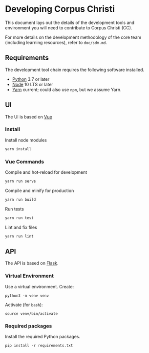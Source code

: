 # Developing Corpus Christi

This document lays out the details 
of the development tools and environment
you will need to contribute to Corpus Christi (CC).

For more details on the development methodology
of the core team (including learning resources),
refer to `doc/sdm.md`.

## Requirements

The development tool chain requires the following software installed.
- [Python](https://www.python.org/) 3.7 or later
- [Node](https://nodejs.org/) 10 LTS or later
- [Yarn](https://yarnpkg.com/) current;
  could also use `npm`, but we assume Yarn.

## UI

The UI is based on [Vue](https://www.vuejs.com/)

### Install
Install node modules
```bash
yarn install
```

### Vue Commands
Compile and hot-reload for development
```bash
yarn run serve
```
Compile and minify for production
```bash
yarn run build
```
Run tests
```bash
yarn run test
```
Lint and fix files
```bash
yarn run lint
```

## API

The API is based on [Flask](http://flask.pocoo.org/).

### Virtual Environment

Use a virtual environment. Create:

    python3 -m venv venv

Activate (for `bash`):

    source venv/bin/activate

### Required packages

Install the required Python packages.

    pip install -r requirements.txt
